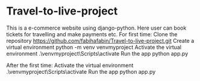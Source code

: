 # Travel-to-live-project
This is a e-commerce website using django-python. Here user can book tickets for travelling and make payments etc.
For first time:
Clone the repository	https://github.com/fabihafabin/Travel-to-live-project.git
Create a virtual environment	python -m venv venvmyproject
Activate the virtual environment	.\venvmyproject\Scripts\activate
Run the app	python app.py

After the first time:
Activate the virtual environment	.\venvmyproject\Scripts\activate
Run the app	python app.py

